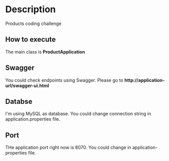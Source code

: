 # Description
Products coding challenge

## How to execute
The main class is **ProductApplication**

## Swagger
You could check endpoints using Swagger. Please go to **http://application-url/swagger-ui.html**

## Databse
I'm using MySQL as database. You could change connection string in application.properties file.

## Port
THe application port right now is 8070. You could change in application-properties file.